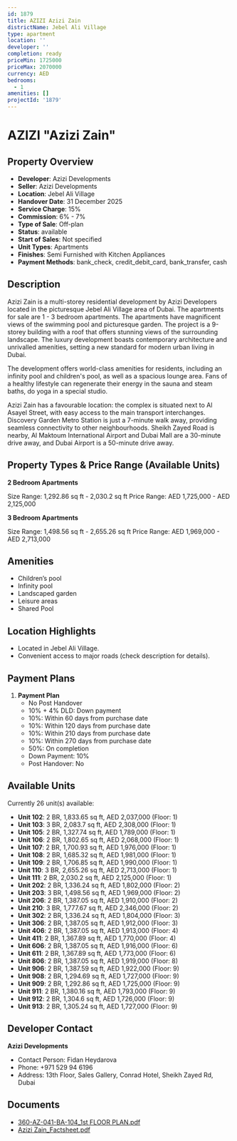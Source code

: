 ```yaml
---
id: 1879
title: AZIZI Azizi Zain
districtName: Jebel Ali Village
type: apartment
location: ''
developer: ''
completion: ready
priceMin: 1725000
priceMax: 2070000
currency: AED
bedrooms:
  - 1
amenities: []
projectId: '1879'
---
```


# AZIZI "Azizi Zain"

## Property Overview
- **Developer**: Azizi Developments
- **Seller**: Azizi Developments
- **Location**: Jebel Ali Village
- **Handover Date**: 31 December 2025
- **Service Charge**: 15%
- **Commission**: 6% - 7%
- **Type of Sale**: Off-plan
- **Status**: available
- **Start of Sales**: Not specified
- **Unit Types**: Apartments
- **Finishes**: Semi Furnished with Kitchen Appliances
- **Payment Methods**: bank_check, credit_debit_card, bank_transfer, cash

## Description
Azizi Zain is a multi-storey residential development by Azizi Developers located in the picturesque Jebel Ali Village area of Dubai. The apartments for sale are 1 - 3 bedroom apartments. The apartments have magnificent views of the swimming pool and picturesque garden. The project is a 9-storey building with a roof that offers stunning views of the surrounding landscape. The luxury development boasts contemporary architecture and unrivalled amenities, setting a new standard for modern urban living in Dubai.

The development offers world-class amenities for residents, including an infinity pool and children's pool, as well as a spacious lounge area. Fans of a healthy lifestyle can regenerate their energy in the sauna and steam baths, do yoga in a special studio. 

Azizi Zain has a favourable location: the complex is situated next to Al Asayel Street, with easy access to the main transport interchanges. Discovery Garden Metro Station is just a 7-minute walk away, providing seamless connectivity to other neighbourhoods. Sheikh Zayed Road is nearby, Al Maktoum International Airport and Dubai Mall are a 30-minute drive away, and Dubai Airport is a 50-minute drive away.

## Property Types & Price Range (Available Units)
**2 Bedroom Apartments**

Size Range: 1,292.86 sq ft - 2,030.2 sq ft
Price Range: AED 1,725,000 - AED 2,125,000

**3 Bedroom Apartments**

Size Range: 1,498.56 sq ft - 2,655.26 sq ft
Price Range: AED 1,969,000 - AED 2,713,000

## Amenities
- Children’s pool
- Infinity pool
- Landscaped garden
- Leisure areas
- Shared Pool

## Location Highlights
- Located in Jebel Ali Village.
- Convenient access to major roads (check description for details).

## Payment Plans
1. **Payment Plan**
   - No Post Handover
   - 10% + 4% DLD: Down payment
   - 10%: Within 60 days from purchase date
   - 10%: Within 120 days from purchase date
   - 10%: Within 210 days from purchase date
   - 10%: Within 270 days from purchase date
   - 50%: On completion
   - Down Payment: 10%
   - Post Handover: No

## Available Units
Currently 26 unit(s) available:
- **Unit 102**: 2 BR, 1,833.65 sq ft, AED 2,037,000 (Floor: 1)
- **Unit 103**: 3 BR, 2,083.7 sq ft, AED 2,308,000 (Floor: 1)
- **Unit 105**: 2 BR, 1,327.74 sq ft, AED 1,789,000 (Floor: 1)
- **Unit 106**: 2 BR, 1,802.65 sq ft, AED 2,068,000 (Floor: 1)
- **Unit 107**: 2 BR, 1,700.93 sq ft, AED 1,976,000 (Floor: 1)
- **Unit 108**: 2 BR, 1,685.32 sq ft, AED 1,981,000 (Floor: 1)
- **Unit 109**: 2 BR, 1,706.85 sq ft, AED 1,990,000 (Floor: 1)
- **Unit 110**: 3 BR, 2,655.26 sq ft, AED 2,713,000 (Floor: 1)
- **Unit 111**: 2 BR, 2,030.2 sq ft, AED 2,125,000 (Floor: 1)
- **Unit 202**: 2 BR, 1,336.24 sq ft, AED 1,802,000 (Floor: 2)
- **Unit 203**: 3 BR, 1,498.56 sq ft, AED 1,969,000 (Floor: 2)
- **Unit 206**: 2 BR, 1,387.05 sq ft, AED 1,910,000 (Floor: 2)
- **Unit 210**: 3 BR, 1,777.67 sq ft, AED 2,346,000 (Floor: 2)
- **Unit 302**: 2 BR, 1,336.24 sq ft, AED 1,804,000 (Floor: 3)
- **Unit 306**: 2 BR, 1,387.05 sq ft, AED 1,912,000 (Floor: 3)
- **Unit 406**: 2 BR, 1,387.05 sq ft, AED 1,913,000 (Floor: 4)
- **Unit 411**: 2 BR, 1,367.89 sq ft, AED 1,770,000 (Floor: 4)
- **Unit 606**: 2 BR, 1,387.05 sq ft, AED 1,916,000 (Floor: 6)
- **Unit 611**: 2 BR, 1,367.89 sq ft, AED 1,773,000 (Floor: 6)
- **Unit 806**: 2 BR, 1,387.05 sq ft, AED 1,919,000 (Floor: 8)
- **Unit 906**: 2 BR, 1,387.59 sq ft, AED 1,922,000 (Floor: 9)
- **Unit 908**: 2 BR, 1,294.69 sq ft, AED 1,727,000 (Floor: 9)
- **Unit 909**: 2 BR, 1,292.86 sq ft, AED 1,725,000 (Floor: 9)
- **Unit 911**: 2 BR, 1,380.16 sq ft, AED 1,793,000 (Floor: 9)
- **Unit 912**: 2 BR, 1,304.6 sq ft, AED 1,726,000 (Floor: 9)
- **Unit 913**: 2 BR, 1,305.24 sq ft, AED 1,727,000 (Floor: 9)

## Developer Contact
**Azizi Developments**
- Contact Person: Fidan Heydarova
- Phone: +971 529 94 6196
- Address: 13th Floor, Sales Gallery, Conrad Hotel, Sheikh Zayed Rd, Dubai

## Documents
- [360-AZ-041-BA-104_1st FLOOR PLAN.pdf](https://cdn.geniemap.net/2024/05/13/VqKdYU3tjPEOBlYxv38UTGdiBNokt7ykIPOgXtNJ.pdf)
- [Azizi Zain_Factsheet.pdf](https://cdn.geniemap.net/2024/06/10/PlYHh8ZLAFfdl3T91G9I3UJ5inPgAAFESS16YxPE.pdf)
